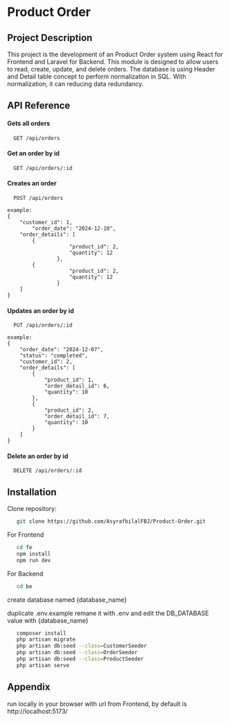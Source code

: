# Product Order

## Project Description
This project is the development of an Product Order system using React for Frontend and Laravel for Backend. This module is designed to allow users to read, create, update, and delete orders. The database is using Header and Detail table concept to perform normalization in SQL. With normalization, it can reducing data redundancy.
## API Reference

#### Gets all orders

```http
  GET /api/orders
```

#### Get an order by id

```http
  GET /api/orders/:id
```

#### Creates an order

```http
  POST /api/orders
```
    example:
    {
        "customer_id": 1,
    		"order_date": "2024-12-10",
        "order_details": [
            { 
    					"product_id": 2, 
    					"quantity": 12
    				},
            { 
    					"product_id": 2, 
    					"quantity": 12
    				}
        ]
    }

#### Updates an order by id
```http
  PUT /api/orders/:id
```
    example:
    {
        "order_date": "2024-12-07",
        "status": "completed",
        "customer_id": 2,
        "order_details": [
            {
                "product_id": 1,
                "order_detail_id": 6,
                "quantity": 10
            },
            {
                "product_id": 2,
                "order_detail_id": 7,
                "quantity": 10
            }
        ]
    }
    
#### Delete an order by id
```http
  DELETE /api/orders/:id
```
## Installation

Clone repository:

```bash
   git clone https://github.com/AsyrafbilalFBJ/Product-Order.git
```
    
For Frontend
```bash
   cd fe
   npm install
   npm run dev
```

For Backend
```bash
   cd be
```
   create database named {database_name}
   
   duplicate .env.example remane it with .env and edit the DB_DATABASE value with {database_name}
```bash
   composer install
   php artisan migrate
   php artisan db:seed --class=CustomerSeeder
   php artisan db:seed --class=OrderSeeder
   php artisan db:seed --class=ProductSeeder
   php artisan serve
```

## Appendix

run locally in your browser with url from Frontend, by default is http://localhost:5173/
